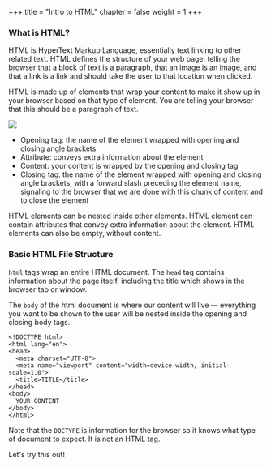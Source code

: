+++
title = "Intro to HTML"
chapter = false
weight = 1
+++

### What is HTML?

HTML is HyperText Markup Language, essentially text linking to other related text. HTML defines the structure of your web page. telling the browser that a block of text is a paragraph, that an image is an image, and that a link is a link and should take the user to that location when clicked.

HTML is made up of elements that wrap your content to make it show up in your browser based on that type of element. You are telling your browser that this should be a paragraph of text.

![](../../images/HTMLElement.png)

- Opening tag: the name of the element wrapped with opening and closing angle brackets
- Attribute: conveys extra information about the element
- Content: your content is wrapped by the opening and closing tag
- Closing tag: the name of the element wrapped with opening and closing angle brackets, with a forward slash preceding the element name, signaling to the browser that we are done with this chunk of content and to close the element

HTML elements can be nested inside other elements. HTML element can contain attributes that convey extra information about the element. HTML elements can also be empty, without content.

### Basic HTML File Structure

`html` tags wrap an entire HTML document. The `head` tag contains information about the page itself, including the title which shows in the browser tab or window.

The `body` of the html document is where our content will live — everything you want to be shown to the user will be nested inside the opening and closing body tags.

```
<!DOCTYPE html>
<html lang="en">
<head>
  <meta charset="UTF-8">
  <meta name="viewport" content="width=device-width, initial-scale=1.0">
  <title>TITLE</title>
</head>
<body>
  YOUR CONTENT
</body>
</html>
```

Note that the `DOCTYPE` is information for the browser so it knows what type of document to expect. It is not an HTML tag.

Let's try this out!
